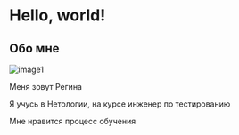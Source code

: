 # Hello, world!

## Обо мне

![image1](https://github.com/user-attachments/assets/52221961-a40e-40df-9d32-ad403334c607)


Меня зовут Регина

Я учусь в Нетологии, на курсе инженер по тестированию

Мне нравится процесс обучения
